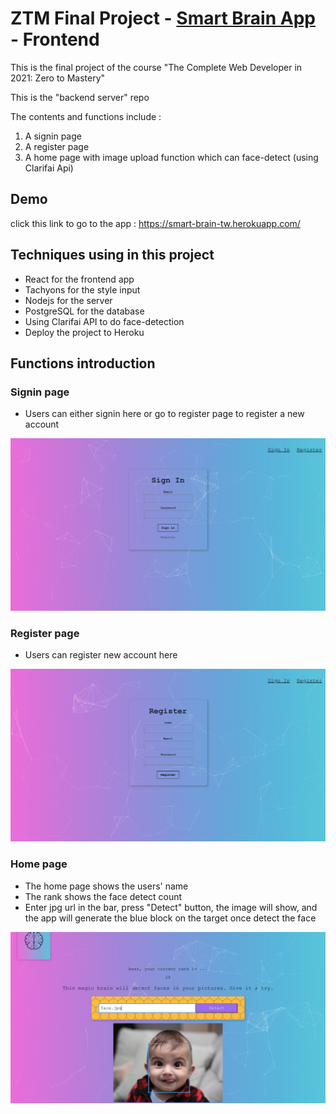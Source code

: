 # ZTM Final Project - [Smart Brain App](https://smart-brain-tw.herokuapp.com/) - Frontend

This is the final project of the course "The Complete Web Developer in 2021: Zero to Mastery"

This is the "backend server" repo

The contents and functions include :
1. A signin page
2. A register page
3. A home page with image upload function which can face-detect (using Clarifai Api)

## Demo
click this link to go to the app : https://smart-brain-tw.herokuapp.com/

## Techniques using in this project
* React for the frontend app
* Tachyons for the style input
* Nodejs for the server
* PostgreSQL for the database
* Using Clarifai API to do face-detection
* Deploy the project to Heroku


## Functions introduction

### Signin page

* Users can either signin here or go to register page to register a new account

![image](image/signin.png)

### Register page

* Users can register new account here

![image](image/register.png)

### Home page

* The home page shows the users' name
* The rank shows the face detect count
* Enter jpg url in the bar, press "Detect" button, the image will show, and the app will generate the blue block on the target once detect the face

![image](image/home.png)
